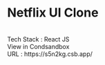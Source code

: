 # Netflix UI Clone
<br>
Tech Stack :
React JS
<br>
View in Condsandbox<br>
URL : https://s5n2kg.csb.app/
